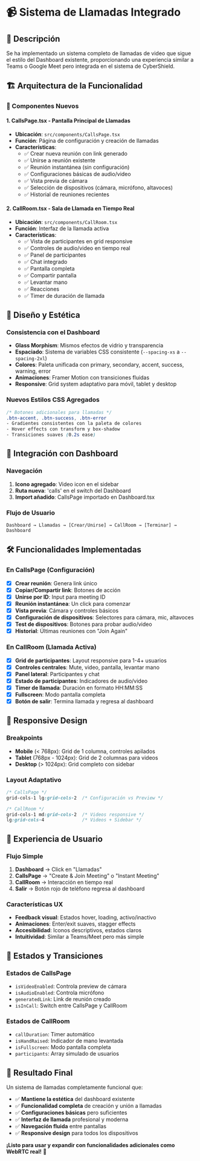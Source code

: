 # 📹 Sistema de Llamadas Integrado

## 🎯 Descripción
Se ha implementado un sistema completo de llamadas de video que sigue el estilo del Dashboard existente, proporcionando una experiencia similar a Teams o Google Meet pero integrada en el sistema de CyberShield.

## 🏗️ Arquitectura de la Funcionalidad

### 📂 Componentes Nuevos

#### 1. **CallsPage.tsx** - Pantalla Principal de Llamadas
- **Ubicación**: `src/components/CallsPage.tsx`
- **Función**: Página de configuración y creación de llamadas
- **Características**:
  - ✅ Crear nueva reunión con link generado
  - ✅ Unirse a reunión existente
  - ✅ Reunión instantánea (sin configuración)
  - ✅ Configuraciones básicas de audio/video
  - ✅ Vista previa de cámara
  - ✅ Selección de dispositivos (cámara, micrófono, altavoces)
  - ✅ Historial de reuniones recientes

#### 2. **CallRoom.tsx** - Sala de Llamada en Tiempo Real
- **Ubicación**: `src/components/CallRoom.tsx`
- **Función**: Interfaz de la llamada activa
- **Características**:
  - ✅ Vista de participantes en grid responsive
  - ✅ Controles de audio/video en tiempo real
  - ✅ Panel de participantes
  - ✅ Chat integrado
  - ✅ Pantalla completa
  - ✅ Compartir pantalla
  - ✅ Levantar mano
  - ✅ Reacciones
  - ✅ Timer de duración de llamada

## 🎨 Diseño y Estética

### Consistencia con el Dashboard
- **Glass Morphism**: Mismos efectos de vidrio y transparencia
- **Espaciado**: Sistema de variables CSS consistente (`--spacing-xs` a `--spacing-2xl`)
- **Colores**: Paleta unificada con primary, secondary, accent, success, warning, error
- **Animaciones**: Framer Motion con transiciones fluidas
- **Responsive**: Grid system adaptativo para móvil, tablet y desktop

### Nuevos Estilos CSS Agregados
```css
/* Botones adicionales para llamadas */
.btn-accent, .btn-success, .btn-error
- Gradientes consistentes con la paleta de colores
- Hover effects con transform y box-shadow
- Transiciones suaves (0.2s ease)
```

## 🔗 Integración con Dashboard

### Navegación
1. **Icono agregado**: Video icon en el sidebar
2. **Ruta nueva**: 'calls' en el switch del Dashboard
3. **Import añadido**: CallsPage importado en Dashboard.tsx

### Flujo de Usuario
```
Dashboard → Llamadas → [Crear/Unirse] → CallRoom → [Terminar] → Dashboard
```

## 🛠️ Funcionalidades Implementadas

### En CallsPage (Configuración)
- [x] **Crear reunión**: Genera link único
- [x] **Copiar/Compartir link**: Botones de acción
- [x] **Unirse por ID**: Input para meeting ID
- [x] **Reunión instantánea**: Un click para comenzar
- [x] **Vista previa**: Cámara y controles básicos
- [x] **Configuración de dispositivos**: Selectores para cámara, mic, altavoces
- [x] **Test de dispositivos**: Botones para probar audio/video
- [x] **Historial**: Últimas reuniones con "Join Again"

### En CallRoom (Llamada Activa)
- [x] **Grid de participantes**: Layout responsive para 1-4+ usuarios
- [x] **Controles centrales**: Mute, video, pantalla, levantar mano
- [x] **Panel lateral**: Participantes y chat
- [x] **Estado de participantes**: Indicadores de audio/video
- [x] **Timer de llamada**: Duración en formato HH:MM:SS
- [x] **Fullscreen**: Modo pantalla completa
- [x] **Botón de salir**: Termina llamada y regresa al dashboard

## 📱 Responsive Design

### Breakpoints
- **Mobile** (< 768px): Grid de 1 columna, controles apilados
- **Tablet** (768px - 1024px): Grid de 2 columnas para videos
- **Desktop** (> 1024px): Grid completo con sidebar

### Layout Adaptativo
```css
/* CallsPage */
grid-cols-1 lg:grid-cols-2  /* Configuración vs Preview */

/* CallRoom */
grid-cols-1 md:grid-cols-2  /* Videos responsive */
lg:grid-cols-4              /* Videos + Sidebar */
```

## 🎯 Experiencia de Usuario

### Flujo Simple
1. **Dashboard** → Click en "Llamadas"
2. **CallsPage** → "Create & Join Meeting" o "Instant Meeting"
3. **CallRoom** → Interacción en tiempo real
4. **Salir** → Botón rojo de teléfono regresa al dashboard

### Características UX
- **Feedback visual**: Estados hover, loading, activo/inactivo
- **Animaciones**: Enter/exit suaves, stagger effects
- **Accesibilidad**: Iconos descriptivos, estados claros
- **Intuitividad**: Similar a Teams/Meet pero más simple

## 🔄 Estados y Transiciones

### Estados de CallsPage
- `isVideoEnabled`: Controla preview de cámara
- `isAudioEnabled`: Controla micrófono
- `generatedLink`: Link de reunión creado
- `isInCall`: Switch entre CallsPage y CallRoom

### Estados de CallRoom
- `callDuration`: Timer automático
- `isHandRaised`: Indicador de mano levantada
- `isFullscreen`: Modo pantalla completa
- `participants`: Array simulado de usuarios

## 🎉 Resultado Final

Un sistema de llamadas completamente funcional que:
- ✅ **Mantiene la estética** del dashboard existente
- ✅ **Funcionalidad completa** de creación y unión a llamadas
- ✅ **Configuraciones básicas** pero suficientes
- ✅ **Interfaz de llamada** profesional y moderna
- ✅ **Navegación fluida** entre pantallas
- ✅ **Responsive design** para todos los dispositivos

**¡Listo para usar y expandir con funcionalidades adicionales como WebRTC real!** 🚀